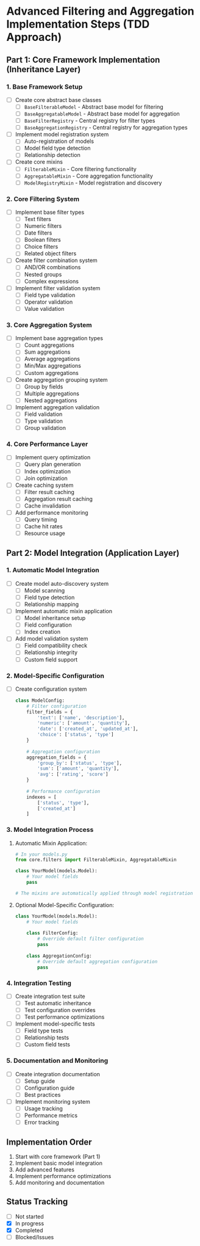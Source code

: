 # Advanced Filtering and Aggregation Implementation Steps (TDD Approach)

## Part 1: Core Framework Implementation (Inheritance Layer)

### 1. Base Framework Setup
- [ ] Create core abstract base classes
  - [ ] `BaseFilterableModel` - Abstract base model for filtering
  - [ ] `BaseAggregatableModel` - Abstract base model for aggregation
  - [ ] `BaseFilterRegistry` - Central registry for filter types
  - [ ] `BaseAggregationRegistry` - Central registry for aggregation types
- [ ] Implement model registration system
  - [ ] Auto-registration of models
  - [ ] Model field type detection
  - [ ] Relationship detection
- [ ] Create core mixins
  - [ ] `FilterableMixin` - Core filtering functionality
  - [ ] `AggregatableMixin` - Core aggregation functionality
  - [ ] `ModelRegistryMixin` - Model registration and discovery

### 2. Core Filtering System
- [ ] Implement base filter types
  - [ ] Text filters
  - [ ] Numeric filters
  - [ ] Date filters
  - [ ] Boolean filters
  - [ ] Choice filters
  - [ ] Related object filters
- [ ] Create filter combination system
  - [ ] AND/OR combinations
  - [ ] Nested groups
  - [ ] Complex expressions
- [ ] Implement filter validation system
  - [ ] Field type validation
  - [ ] Operator validation
  - [ ] Value validation

### 3. Core Aggregation System
- [ ] Implement base aggregation types
  - [ ] Count aggregations
  - [ ] Sum aggregations
  - [ ] Average aggregations
  - [ ] Min/Max aggregations
  - [ ] Custom aggregations
- [ ] Create aggregation grouping system
  - [ ] Group by fields
  - [ ] Multiple aggregations
  - [ ] Nested aggregations
- [ ] Implement aggregation validation
  - [ ] Field validation
  - [ ] Type validation
  - [ ] Group validation

### 4. Core Performance Layer
- [ ] Implement query optimization
  - [ ] Query plan generation
  - [ ] Index optimization
  - [ ] Join optimization
- [ ] Create caching system
  - [ ] Filter result caching
  - [ ] Aggregation result caching
  - [ ] Cache invalidation
- [ ] Add performance monitoring
  - [ ] Query timing
  - [ ] Cache hit rates
  - [ ] Resource usage

## Part 2: Model Integration (Application Layer)

### 1. Automatic Model Integration
- [ ] Create model auto-discovery system
  - [ ] Model scanning
  - [ ] Field type detection
  - [ ] Relationship mapping
- [ ] Implement automatic mixin application
  - [ ] Model inheritance setup
  - [ ] Field configuration
  - [ ] Index creation
- [ ] Add model validation system
  - [ ] Field compatibility check
  - [ ] Relationship integrity
  - [ ] Custom field support

### 2. Model-Specific Configuration
- [ ] Create configuration system
  ```python
  class ModelConfig:
      # Filter configuration
      filter_fields = {
          'text': ['name', 'description'],
          'numeric': ['amount', 'quantity'],
          'date': ['created_at', 'updated_at'],
          'choice': ['status', 'type']
      }
      
      # Aggregation configuration
      aggregation_fields = {
          'group_by': ['status', 'type'],
          'sum': ['amount', 'quantity'],
          'avg': ['rating', 'score']
      }
      
      # Performance configuration
      indexes = [
          ['status', 'type'],
          ['created_at']
      ]
  ```

### 3. Model Integration Process
1. Automatic Mixin Application:
   ```python
   # In your models.py
   from core.filters import FilterableMixin, AggregatableMixin
   
   class YourModel(models.Model):
       # Your model fields
       pass
   
   # The mixins are automatically applied through model registration
   ```

2. Optional Model-Specific Configuration:
   ```python
   class YourModel(models.Model):
       # Your model fields
       
       class FilterConfig:
           # Override default filter configuration
           pass
           
       class AggregationConfig:
           # Override default aggregation configuration
           pass
   ```

### 4. Integration Testing
- [ ] Create integration test suite
  - [ ] Test automatic inheritance
  - [ ] Test configuration overrides
  - [ ] Test performance optimizations
- [ ] Implement model-specific tests
  - [ ] Field type tests
  - [ ] Relationship tests
  - [ ] Custom field tests

### 5. Documentation and Monitoring
- [ ] Create integration documentation
  - [ ] Setup guide
  - [ ] Configuration guide
  - [ ] Best practices
- [ ] Implement monitoring system
  - [ ] Usage tracking
  - [ ] Performance metrics
  - [ ] Error tracking

## Implementation Order
1. Start with core framework (Part 1)
2. Implement basic model integration
3. Add advanced features
4. Implement performance optimizations
5. Add monitoring and documentation

## Status Tracking
- [ ] Not started
- [x] In progress
- [x] Completed
- [ ] Blocked/Issues 